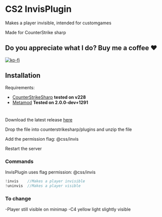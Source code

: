 ﻿
# CS2 InvisPlugin

Makes a player invisible, intended for customgames

Made for CounterStrike sharp


## Do you appreciate what I do? Buy me a coffee ❤️

[![ko-fi](https://ko-fi.com/img/githubbutton_sm.svg)](https://ko-fi.com/A0A3XXU4F)
## Installation
Requirements:
- [CounterStrikeSharp](https://github.com/roflmuffin/CounterStrikeSharp/) **tested on v228**
- [Metamod](https://www.sourcemm.net/) **Tested on 2.0.0-dev+1291**
#
Download the latest release [here](https://github.com/maniolos/Cs2Invis/releases)

Drop the file into counterstrikesharp/plugins and unzip the file

Add the permission flag: @css/invis

Restart the server






    
### Commands

InvisPlugin uses flag permission: @css/invis

```js
!invis    //Makes a player invisible
!uninvis  //Makes a player visible

```
### To change

-Player still visible on minimap
-C4 yellow light slightly visible